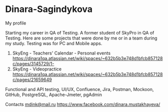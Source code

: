 # Dinara-Sagindykova
My profile

Starting my career in QA of Testing. 
A former student of SkyPro in QA of Testing. 
Here are some projects that were done by me or in a team during my study. Testing was for PC and Mobile apps.
1. SkyEng - Teachers' Calendar - Personal events
   https://dinara1qa.atlassian.net/wiki/spaces/~632b5b3e748d1bfcb857128c/pages/3145729/1-
2. SkyEng - Videopractice
   https://dinara1qa.atlassian.net/wiki/spaces/~632b5b3e748d1bfcb857128c/pages/21659649

Functional and API testing, UI/UX, Confluence, Jira, Postman, Mockoon, GitHub, PostgreSQL, Apache-Jmeter, pgAdmin

Contacts
mdink@mail.ru
https://www.facebook.com/dinara.mustakhayeva/
